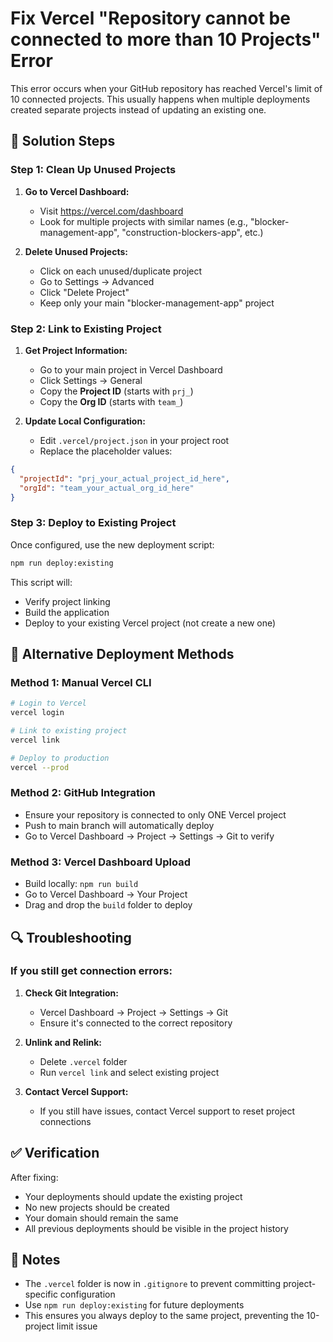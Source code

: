 # Fix Vercel "Repository cannot be connected to more than 10 Projects" Error

This error occurs when your GitHub repository has reached Vercel's limit of 10 connected projects. This usually happens when multiple deployments created separate projects instead of updating an existing one.

## 🔧 Solution Steps

### Step 1: Clean Up Unused Projects

1. **Go to Vercel Dashboard:**
   - Visit https://vercel.com/dashboard
   - Look for multiple projects with similar names (e.g., "blocker-management-app", "construction-blockers-app", etc.)

2. **Delete Unused Projects:**
   - Click on each unused/duplicate project
   - Go to Settings → Advanced
   - Click "Delete Project"
   - Keep only your main "blocker-management-app" project

### Step 2: Link to Existing Project

1. **Get Project Information:**
   - Go to your main project in Vercel Dashboard
   - Click Settings → General
   - Copy the **Project ID** (starts with `prj_`)
   - Copy the **Org ID** (starts with `team_`)

2. **Update Local Configuration:**
   - Edit `.vercel/project.json` in your project root
   - Replace the placeholder values:

```json
{
  "projectId": "prj_your_actual_project_id_here",
  "orgId": "team_your_actual_org_id_here"
}
```

### Step 3: Deploy to Existing Project

Once configured, use the new deployment script:

```bash
npm run deploy:existing
```

This script will:
- Verify project linking
- Build the application
- Deploy to your existing Vercel project (not create a new one)

## 🚀 Alternative Deployment Methods

### Method 1: Manual Vercel CLI
```bash
# Login to Vercel
vercel login

# Link to existing project
vercel link

# Deploy to production
vercel --prod
```

### Method 2: GitHub Integration
- Ensure your repository is connected to only ONE Vercel project
- Push to main branch will automatically deploy
- Go to Vercel Dashboard → Project → Settings → Git to verify

### Method 3: Vercel Dashboard Upload
- Build locally: `npm run build`
- Go to Vercel Dashboard → Your Project
- Drag and drop the `build` folder to deploy

## 🔍 Troubleshooting

### If you still get connection errors:
1. **Check Git Integration:**
   - Vercel Dashboard → Project → Settings → Git
   - Ensure it's connected to the correct repository

2. **Unlink and Relink:**
   - Delete `.vercel` folder
   - Run `vercel link` and select existing project

3. **Contact Vercel Support:**
   - If you still have issues, contact Vercel support to reset project connections

## ✅ Verification

After fixing:
- Your deployments should update the existing project
- No new projects should be created
- Your domain should remain the same
- All previous deployments should be visible in the project history

## 📝 Notes

- The `.vercel` folder is now in `.gitignore` to prevent committing project-specific configuration
- Use `npm run deploy:existing` for future deployments
- This ensures you always deploy to the same project, preventing the 10-project limit issue